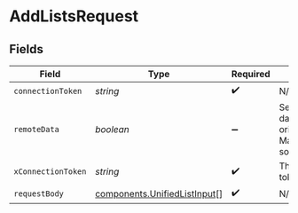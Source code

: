 # AddListsRequest


## Fields

| Field                                                                        | Type                                                                         | Required                                                                     | Description                                                                  |
| ---------------------------------------------------------------------------- | ---------------------------------------------------------------------------- | ---------------------------------------------------------------------------- | ---------------------------------------------------------------------------- |
| `connectionToken`                                                            | *string*                                                                     | :heavy_check_mark:                                                           | N/A                                                                          |
| `remoteData`                                                                 | *boolean*                                                                    | :heavy_minus_sign:                                                           | Set to true to include data from the original Marketingautomation software.  |
| `xConnectionToken`                                                           | *string*                                                                     | :heavy_check_mark:                                                           | The connection token                                                         |
| `requestBody`                                                                | [components.UnifiedListInput](../../models/components/unifiedlistinput.md)[] | :heavy_check_mark:                                                           | N/A                                                                          |